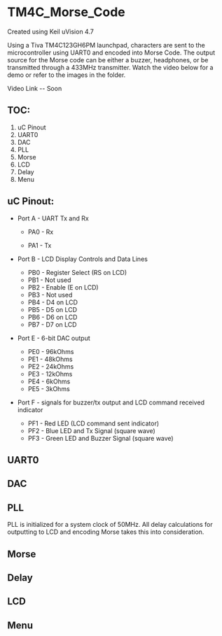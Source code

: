 # TM4C_Morse_Code
Created using Keil uVision 4.7


Using a Tiva TM4C123GH6PM launchpad, characters are sent to the microcontroller using UART0 and encoded into Morse Code.
The output source for the Morse code can be either a buzzer, headphones, or be transmitted through a 433MHz transmitter.
Watch the video below for a demo or refer to the images in the folder.

Video Link -- Soon

## TOC:
1. uC Pinout
2. UART0
3. DAC
4. PLL
5. Morse
6. LCD
7. Delay
8. Menu


## uC Pinout:

- Port A - UART Tx and Rx

  - PA0 - Rx
  
  - PA1 - Tx
  
- Port B - LCD Display Controls and Data Lines
  - PB0 - Register Select (RS on LCD)
  - PB1 - Not used
  - PB2 - Enable (E on LCD)
  - PB3 - Not used
  - PB4 - D4 on LCD
  - PB5 - D5 on LCD
  - PB6 - D6 on LCD
  - PB7 - D7 on LCD
- Port E - 6-bit DAC output
  - PE0 - 96kOhms
  - PE1 - 48kOhms
  - PE2 - 24kOhms
  - PE3 - 12kOhms
  - PE4 -  6kOhms
  - PE5 -  3kOhms
- Port F - signals for buzzer/tx output and LCD command received indicator
  - PF1 - Red LED   (LCD command sent indicator)
  - PF2 - Blue LED and Tx Signal (square wave)
  - PF3 - Green LED and Buzzer Signal (square wave)

## UART0

## DAC

## PLL
PLL is initialized for a system clock of 50MHz. All delay calculations for outputting to LCD and encoding Morse takes this into consideration.

## Morse

## Delay

## LCD

## Menu


